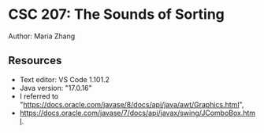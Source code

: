 # CSC 207: The Sounds of Sorting

Author: Maria Zhang

## Resources

+ Text editor: VS Code 1.101.2
+ Java version: "17.0.16"
+ I referred to "https://docs.oracle.com/javase/8/docs/api/java/awt/Graphics.html",
+ https://docs.oracle.com/javase/7/docs/api/javax/swing/JComboBox.html.